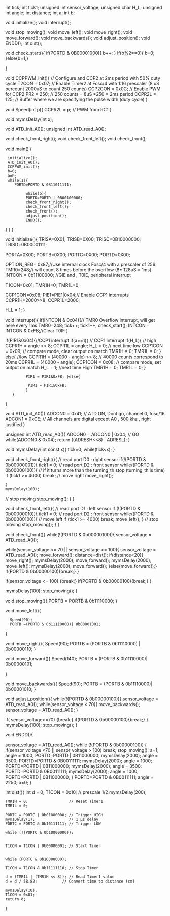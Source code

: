 int tick;
int tick1;
unsigned int sensor_voltage;
unsigned char H_L;
unsigned int angle;
int distance;
int a;
int b;



void initialize();
void interrupt();

void stop_moving();
void move_left();
void move_right();
void move_forward();
void move_backwards();
void adjust_position();
void ENDD();
int dist();


void check_start(){
 if(PORTD & 0B00001000){
       b++;
     }
     if(b%2==0){
     b=0;
     }else{b=1;}


}

void CCPPWM_init(){                  // Configure and CCP2 at 2ms period with 50% duty cycle
        T2CON = 0x07;                    // Enable Timer2 at Fosc/4 with 1:16 prescaler (8 uS percount 2000uS to count 250 counts)
        CCP2CON = 0x0C;                  // Enable PWM for CCP2
        PR2 = 250;                       // 250 counts = 8uS *250 = 2ms period
        CCPR2L = 125;                    // Buffer where we are specifying the pulse width (duty cycle)
}


void Speed(int p){
       CCPR2L = p;                  // PWM from RC1
}

void mymsDelay(int x);

void ATD_init_A0();
unsigned int ATD_read_A0();

void check_front_right();
void check_front_left();
void check_front();


void main() {

     initialize();
     ATD_init_A0();
     CCPPWM_init();
     b=0;
     a=0;
     while(1){
        PORTD=PORTD & 0B11011111;

             while(b){
             PORTD=PORTD | 0B00100000;
             check_front_right();
             check_front_left();
             check_front();
             adjust_position();
             ENDD();

 }                    }
}



void initialize(){
TRISA=0X01;
TRISB=0X00;
TRISC=0B10000000;
TRISD=0B00001111;

PORTA=0X00;
PORTB=0X00;
PORTC=0X00;
PORTD=0X00;


   OPTION_REG= 0x87;//Use internal clock Fosc/4 with a prescaler of 256
   TMR0=248;// will count 8 times before the overflow (8* 128uS = 1ms)
   INTCON = 0b11100000; //GIE and , T0IE, peripheral interrupt

   T1CON=0x01;
   TMR1H=0;
   TMR1L=0;

   CCP1CON=0x08;
   PIE1=PIE1|0x04;// Enable CCP1 interrupts
   CCPR1H=2000>>8;
   CCPR1L=2000;

   H_L = 1;
}





void interrupt(){
    if(INTCON & 0x04){// TMR0 Overflow interrupt, will get here every 1ms
       TMR0=248;
       tick++;
       tick1++;
       check_start();
       INTCON = INTCON & 0xFB;//Clear T0IF
       }

if(PIR1&0x04){//CCP1 interrupt
   if(a==1){                                           // CCP1 interrupt
             if(H_L){                                // high
                       CCPR1H = angle >> 8;
                       CCPR1L = angle;
                       H_L = 0;                      // next time low
                       CCP1CON = 0x09;              // compare mode, clear output on match
                       TMR1H = 0;
                       TMR1L = 0;
             }
             else{                                          //low
                       CCPR1H = (40000 - angle) >> 8;       // 40000 counts correspond to 20ms
                       CCPR1L = (40000 - angle);
                       CCP1CON = 0x08;             // compare mode, set output on match
                       H_L = 1;                     //next time High
                       TMR1H = 0;
                       TMR1L = 0;
             }

             PIR1 = PIR1&0xFB; }else{

              PIR1 = PIR1&0xFB;
             }
       }

}




void ATD_init_A0(){
ADCON0 = 0x41; // ATD ON, Dont go, channel 0, fosc/16
ADCON1 = 0xCE; // All channels are digital except A0 , 500 khz , right justified
}


unsigned int ATD_read_A0(){
ADCON0 = ADCON0 | 0x04; // GO
while(ADCON0 & 0x04);
return ((ADRESH<<8) | ADRESL);
}


void mymsDelay(int const x){
       tick=0;
       while(tick<x);
}

void check_front_right(){
 // read port D0 : right sensor
if(!(PORTD & 0b00000001)){
    tick1 = 0;
    // read port D2 : front sensor
    while((PORTD & 0b00000100)){
    // if it turns more than the turning_th stop (turning_th is time)
    if (tick1 >= 4000) break;
    // move right
    move_right();

    }
    mymsDelay(100);
// stop moving
stop_moving();
}
 }


void check_front_left(){
// read port D1 : left sensor
if (!(PORTD & 0b00000010)){
     tick1 = 0;
    // read port D2 : front sensor
    while((PORTD & 0b00000100)){
      // move left
      if (tick1 >= 4000) break;
      move_left();
      }
// stop moving
stop_moving();
}
}



void check_front(){
while(!(PORTD & 0b00000100)){
sensor_voltage = ATD_read_A0();

 while(sensor_voltage <= 70 || sensor_voltage >= 100){
   sensor_voltage = ATD_read_A0();
 move_forward();
 distance=dist();
 if(distance<20){
 move_right();
 mymsDelay(2000);
 move_forward();
 mymsDelay(2000);
 move_left();
 mymsDelay(2000);
 move_forward();
 }else{move_forward();}
  if(PORTD & 0b00000100){break;}
 }
 
 if(sensor_voltage <= 100) {break;}
 if(PORTD & 0b00000100){break;} }

  mymsDelay(100);
  stop_moving();
}



void stop_moving(){
     PORTB = PORTB & 0b11110000;
}

void move_left(){

      Speed(90);
      PORTB =(PORTB & 0b11110000)| 0b00001001;
}

void move_right(){
     Speed(90);
     PORTB = (PORTB & 0b11110000) | 0b00000110;
}

void move_forward(){
     Speed(140);
     PORTB = (PORTB & 0b11110000)| 0b00000101;

}

void move_backwards(){
     Speed(90);
     PORTB = (PORTB & 0b11110000)| 0b00001010;
}



void adjust_position(){
while(!(PORTD & 0b00000100)){
     sensor_voltage = ATD_read_A0();
     while(sensor_voltage < 70){
     move_backwards();
     sensor_voltage = ATD_read_A0();
}

if( sensor_voltage>=70) {break;}
if(PORTD & 0b00000100){break;}
}
mymsDelay(100);
stop_moving();
}




void ENDD(){

 sensor_voltage = ATD_read_A0();
 while (!(PORTD & 0b00000100))
 {
       if(sensor_voltage <70 || sensor_voltage > 100) break;
       stop_moving();
       a=1;
       angle = 1000;
       PORTD=PORTD | 0B11000000;
       mymsDelay(2000);
       angle = 3500;
       PORTD=PORTD & 0B00111111;
       mymsDelay(2000);
       angle = 1000;
       PORTD=PORTD | 0B11000000;
       mymsDelay(2000);
       angle = 3500;
       PORTD=PORTD & 0B00111111;
       mymsDelay(2000);
       angle = 1000;
       PORTD=PORTD | 0B11000000;
 }
 PORTD=PORTD & 0B00111111;
angle =  2250;
a=0;
}

int dist(){
    int d = 0;
    T1CON = 0x10; // prescale 1/2
    mymsDelay(200);


    TMR1H = 0;                  // Reset Timer1
    TMR1L = 0;

    PORTC = PORTC | 0b01000000; // Trigger HIGH
    mymsDelay(1);               // 1 µs delay
    PORTC = PORTC & 0b10111111; // Trigger LOW

    while (!(PORTC & 0b10000000));


    T1CON = T1CON | 0b00000001; // Start Timer


    while (PORTC & 0b10000000);

    T1CON = T1CON & 0b11111110; // Stop Timer

    d = (TMR1L | (TMR1H << 8)); // Read Timer1 value
    d = d / 58.82;           // Convert time to distance (cm)

    mymsDelay(10);
    T1CON = 0x01;
    return d;
}
